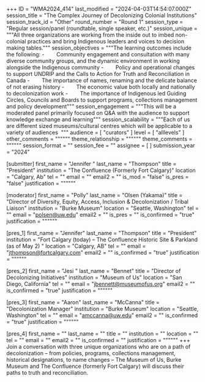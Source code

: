 +++
ID = "WMA2024_414"
last_modified = "2024-04-03T14:54:07.000Z"
session_title = "The Complex Journey of Decolonizing Colonial Institutions"
session_track_id = "Other"
round_number = "Round 1"
session_type = "Regular session/panel (roundtable, single speaker, etc.)"
session_unique = """All three organizations are working from the inside out to imbed non-colonial practices and bring Indigenous leaders and voices to decision making tables."""
session_objectives = """The learning outcomes include the following: 
-        Community engagement and consultation with many diverse community groups, and the dynamic environment in working alongside the Indigenous community
-        Policy and operational changes to support UNDRIP and the Calls to Action for Truth and Reconciliation in Canada
-        The importance of names, renaming and the delicate balance of not erasing history 
-        The economic value both locally and nationally to decolonization work 
-        The importance of Indigenous led Guiding Circles, Councils and Boards to support programs, collections management and policy development"""
session_engagement = """This will be a moderated panel primarily focused on Q&A with the audience to support knowledge exchange and learning"""
session_scalability = """Each of us are different sized museums/cultural centres which will be applicable to a variety of audiences 
"""
audience = [ "curators" ]
level = [ "alllevels" ]
other_comments = """"""
theme_relationship = """"""
theme_comments = """"""
session_format = ""
session_fee = ""
assignee = [  ]
submission_year = "2024"

[submitter]
first_name = "Jennifer "
last_name = "Thompson"
title = "President"
institution = "The Confluence (Formerly Fort Calgary)"
location = "Calgary, Ab"
tel = ""
email = ""
email2 = ""
is_mod = "false"
is_pres = "false"
justification = """"""

[moderator]
first_name = "Polly"
last_name = "Olsen (Yakama)"
title = "Director of Diversity, Equity, Access, Inclusion & Decolonization / Tribal Liaison"
institution = "Burke Museum"
location = "Seattle, Washington"
tel = ""
email = "polsen@uw.edu"
email2 = ""
is_pres = ""
is_confirmed = "true"
justification = """"""

[pres_1]
first_name = "Jennifer"
last_name = "Thompson"
title = "President"
institution = "Fort Calgary (today) – The Confluence Historic Site & Parkland (as of May 2) "
location = "Calgary, AB"
tel = ""
email = "jthompson@fortcalgary.com"
email2 = ""
is_confirmed = "true"
justification = """"""

[pres_2]
first_name = "Jesi "
last_name = "Bennet"
title = "Director of Decolonizing Initiatives"
institution = "Museum of Us"
location = "San Diego, California"
tel = ""
email = "jbennett@museumofus.org"
email2 = ""
is_confirmed = "true"
justification = """"""

[pres_3]
first_name = "Aaron"
last_name = "McCanna"
title = "Decolonization Manager"
institution = "Burke Museum"
location = "Seattle, Washington"
tel = ""
email = "amccanna@uw.edu"
email2 = ""
is_confirmed = "true"
justification = """"""

[pres_4]
first_name = ""
last_name = ""
title = ""
institution = ""
location = ""
tel = ""
email = ""
email2 = ""
is_confirmed = ""
justification = """"""
+++
Join a conversation with three unique organizations who are on a path of decolonization – from policies, programs, collections management, historical designations, to name changes – The Museum of Us, Burke Museum and The Confluence (formerly Fort Calgary) will discuss their paths to truth and reconciliation. 
